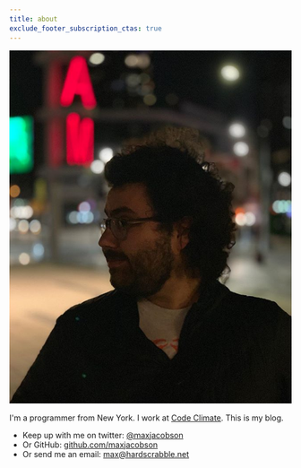 ```yaml
---
title: about
exclude_footer_subscription_ctas: true
---
```


![goofy photo of me](/img/max.jpg)

I'm a programmer from New York.
I work at [Code Climate](https://codeclimate.com/about).
This is my blog.

* Keep up with me on twitter: [@maxjacobson](https://twitter.com/maxjacobson)
* Or GitHub: [github.com/maxjacobson](https://github.com/maxjacobson/)
* Or send me an email: <max@hardscrabble.net>
